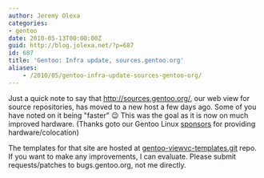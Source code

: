 ```yaml
---
author: Jeremy Olexa
categories:
- gentoo
date: 2010-05-13T00:00:00Z
guid: http://blog.jolexa.net/?p=687
id: 687
title: 'Gentoo: Infra update, sources.gentoo.org'
aliases:
    - /2010/05/gentoo-infra-update-sources-gentoo-org/
---
```


Just a quick note to say that <http://sources.gentoo.org/>, our web view for source repositories, has moved to a new host a few days ago. Some of you have noted on it being "faster" 😉 This was the goal as it is now on much improved hardware. (Thanks goto our Gentoo Linux [sponsors][1] for providing hardware/colocation)

The templates for that site are hosted at [gentoo-viewvc-templates.git][2] repo. If you want to make any improvements, I can evaluate. Please submit requests/patches to bugs.gentoo.org, not me directly.

 [1]: http://www.gentoo.org/main/en/sponsors.xml
 [2]: http://sources.gentoo.org/gitweb/?p=gentoo-viewvc-templates.git;a=summary